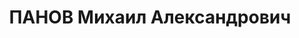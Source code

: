 ---
title: ПАНОВ Михаил Александрович
description: "народився 1894 р., у с. Гавриловське Спаського пов. Рязанської губ.\
  \ Росіянин, із службовців, осві-та незакінчена вища, позапарт. \n  Проживав у Харкові.\
  \ Начальник навчальної частини аероклубу. \n  Заарештований 20 жовтня 1937 р. за\
  \ участь у військово=фашистській змові (стат-ті 54-1 п. \"а\", 54-8, 54-11 КК УРСР)\
  \ \n  Військовою колегією Верховного Суду СРСР 7 січня 1938 р. (статті 54-7, 54-8,\
  \ 54-11 КК УРСР) засуджений до розстрілу з конфіскацією особистого майна з негайним\
  \ виконанням вироку згідно з постановою ЦВК СРСР від 1 грудня 1934 р. \n  Розстріляний\
  \ 8 січня 1938 р. у Харкові. \n  Реабілітований 24 червня 1998 р."
---